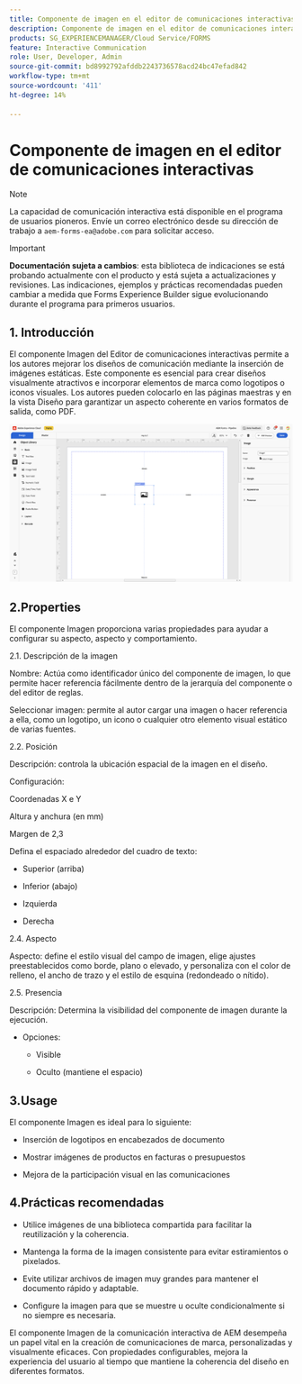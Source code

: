 ```yaml
---
title: Componente de imagen en el editor de comunicaciones interactivas
description: Componente de imagen en el editor de comunicaciones interactivas de AEM Forms para permitir a los autores mejorar los diseños de comunicación mediante la inserción de imágenes estáticas.
products: SG_EXPERIENCEMANAGER/Cloud Service/FORMS
feature: Interactive Communication
role: User, Developer, Admin
source-git-commit: bd8992792afddb2243736578acd24bc47efad842
workflow-type: tm+mt
source-wordcount: '411'
ht-degree: 14%

---
```



# Componente de imagen en el editor de comunicaciones interactivas

>[!NOTE]
>
> La capacidad de comunicación interactiva está disponible en el programa de usuarios pioneros. Envíe un correo electrónico desde su dirección de trabajo a `aem-forms-ea@adobe.com` para solicitar acceso.

>[!IMPORTANT]
>
> **Documentación sujeta a cambios**: esta biblioteca de indicaciones se está probando actualmente con el producto y está sujeta a actualizaciones y revisiones. Las indicaciones, ejemplos y prácticas recomendadas pueden cambiar a medida que Forms Experience Builder sigue evolucionando durante el programa para primeros usuarios.

## &#x200B;1. Introducción

El componente Imagen del Editor de comunicaciones interactivas permite a los autores mejorar los diseños de comunicación mediante la inserción de imágenes estáticas. Este componente es esencial para crear diseños visualmente atractivos e incorporar elementos de marca como logotipos o iconos visuales. Los autores pueden colocarlo en las páginas maestras y en la vista Diseño para garantizar un aspecto coherente en varios formatos de salida, como PDF.

![Buscar documento CI](/help/forms/interactive-communication/assets/image.png)

## 2.Properties

El componente Imagen proporciona varias propiedades para ayudar a configurar su aspecto, aspecto y comportamiento.

2.1. Descripción de la imagen

Nombre:
Actúa como identificador único del componente de imagen, lo que permite hacer referencia fácilmente dentro de la jerarquía del componente o del editor de reglas.

Seleccionar imagen: permite al autor cargar una imagen o hacer referencia a ella, como un logotipo, un icono o cualquier otro elemento visual estático de varias fuentes.


2.2. Posición

Descripción: controla la ubicación espacial de la imagen en el diseño.

Configuración:

Coordenadas X e Y

Altura y anchura (en mm)

Margen de 2,3

Defina el espaciado alrededor del cuadro de texto:

- Superior (arriba)

- Inferior (abajo)

- Izquierda

- Derecha

2.4. Aspecto

Aspecto: define el estilo visual del campo de imagen, elige ajustes preestablecidos como borde, plano o elevado, y personaliza con el color de relleno, el ancho de trazo y el estilo de esquina (redondeado o nítido).

2.5. Presencia

Descripción: Determina la visibilidad del componente de imagen durante la ejecución.

- Opciones:

   - Visible

   - Oculto (mantiene el espacio)

## 3.Usage

El componente Imagen es ideal para lo siguiente:

- Inserción de logotipos en encabezados de documento

- Mostrar imágenes de productos en facturas o presupuestos

- Mejora de la participación visual en las comunicaciones

## 4.Prácticas recomendadas

- Utilice imágenes de una biblioteca compartida para facilitar la reutilización y la coherencia.

- Mantenga la forma de la imagen consistente para evitar estiramientos o pixelados.

- Evite utilizar archivos de imagen muy grandes para mantener el documento rápido y adaptable.

- Configure la imagen para que se muestre u oculte condicionalmente si no siempre es necesaria.

El componente Imagen de la comunicación interactiva de AEM desempeña un papel vital en la creación de comunicaciones de marca, personalizadas y visualmente eficaces. Con propiedades configurables, mejora la experiencia del usuario al tiempo que mantiene la coherencia del diseño en diferentes formatos.
